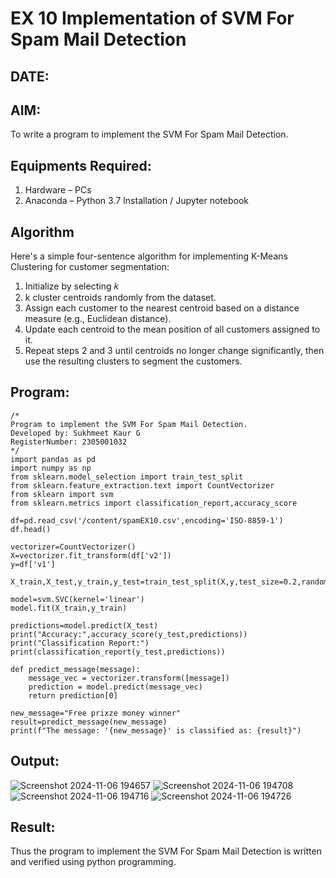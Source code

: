 # EX 10 Implementation of SVM For Spam Mail Detection
## DATE:
## AIM:
To write a program to implement the SVM For Spam Mail Detection.

## Equipments Required:
1. Hardware – PCs
2. Anaconda – Python 3.7 Installation / Jupyter notebook

## Algorithm

Here's a simple four-sentence algorithm for implementing K-Means Clustering for customer segmentation:
1. Initialize by selecting 𝑘
2. k cluster centroids randomly from the dataset.
3. Assign each customer to the nearest centroid based on a distance measure (e.g., Euclidean distance).
4. Update each centroid to the mean position of all customers assigned to it.
5. Repeat steps 2 and 3 until centroids no longer change significantly, then use the resulting clusters to segment the customers.

## Program:
```
/*
Program to implement the SVM For Spam Mail Detection.
Developed by: Sukhmeet Kaur G
RegisterNumber: 2305001032
*/
import pandas as pd
import numpy as np
from sklearn.model_selection import train_test_split
from sklearn.feature_extraction.text import CountVectorizer
from sklearn import svm
from sklearn.metrics import classification_report,accuracy_score

df=pd.read_csv('/content/spamEX10.csv',encoding='ISO-8859-1')
df.head()

vectorizer=CountVectorizer()
X=vectorizer.fit_transform(df['v2'])
y=df['v1']

X_train,X_test,y_train,y_test=train_test_split(X,y,test_size=0.2,random_state=42)

model=svm.SVC(kernel='linear')
model.fit(X_train,y_train)

predictions=model.predict(X_test)
print("Accuracy:",accuracy_score(y_test,predictions))
print("Classification Report:")
print(classification_report(y_test,predictions))

def predict_message(message):
    message_vec = vectorizer.transform([message])
    prediction = model.predict(message_vec)
    return prediction[0]

new_message="Free prixze money winner"
result=predict_message(new_message)
print(f"The message: '{new_message}' is classified as: {result}")
```

## Output:
![Screenshot 2024-11-06 194657](https://github.com/user-attachments/assets/22694b62-7d55-4aba-ad7c-16aacbf37fce)
![Screenshot 2024-11-06 194708](https://github.com/user-attachments/assets/d103dd4d-ac61-41a3-8888-1d4b66038cfb)
![Screenshot 2024-11-06 194716](https://github.com/user-attachments/assets/87bde229-e22e-45b2-b814-2d5d9b896b0b)
![Screenshot 2024-11-06 194726](https://github.com/user-attachments/assets/9a31d475-1f2b-423f-a483-29ec40c22f18)



## Result:
Thus the program to implement the SVM For Spam Mail Detection is written and verified using python programming.
